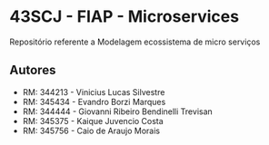 # 43SCJ - FIAP - Microservices

Repositório referente a Modelagem ecossistema de micro serviços 


## Autores
- RM: 344213 - Vinicius Lucas Silvestre
- RM: 345434 - Evandro Borzi Marques
- RM: 344444 - Giovanni Ribeiro Bendinelli Trevisan 
- RM: 345375 - Kaique Juvencio Costa
- RM: 345756 - Caio de Araujo Morais 
